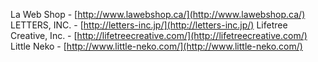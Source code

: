 La Web Shop - [http://www.lawebshop.ca/](http://www.lawebshop.ca/)
LETTERS, INC. - [http://letters-inc.jp/](http://letters-inc.jp/)
Lifetree Creative, Inc. - [http://lifetreecreative.com/](http://lifetreecreative.com/)
Little Neko - [http://www.little-neko.com/](http://www.little-neko.com/)